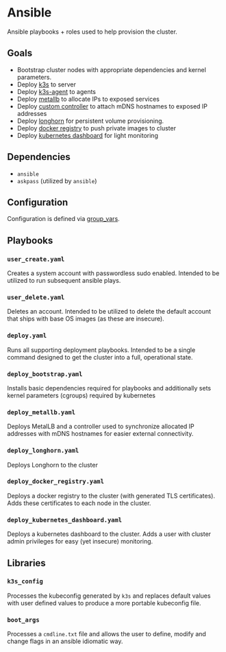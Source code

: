 # Ansible

Ansible playbooks + roles used to help provision the cluster.

## Goals

* Bootstrap cluster nodes with appropriate dependencies and kernel parameters.
* Deploy [k3s](https://k3s.io) to server
* Deploy [k3s-agent](https://k3s.io) to agents
* Deploy [metallb](https://metallb.universe.tf/) to allocate IPs to exposed services
* Deploy [custom controller](https://github.com/benfiola/metallb-mdns) to attach mDNS hostnames to exposed IP addresses
* Deploy [longhorn](https://longhorn.io/) for persistent volume provisioning.
* Deploy [docker registry](https://docs.docker.com/registry/) to push private images to cluster
* Deploy [kubernetes dashboard](https://kubernetes.io/docs/tasks/access-application-cluster/web-ui-dashboard/) for light monitoring

## Dependencies

* `ansible`
* `askpass` (utilized by `ansible`)

## Configuration

Configuration is defined via [group_vars](./group_vars/all/main.yaml).  

## Playbooks

### `user_create.yaml`

Creates a system account with passwordless sudo enabled.  Intended to be utilized to run
 subsequent ansible plays.

### `user_delete.yaml`

Deletes an account.  Intended to be utilized to delete the default account that ships with
 base OS images (as these are insecure).

### `deploy.yaml`

Runs all supporting deployment playbooks.  Intended to be a single command designed to get
 the cluster into a full, operational state.

### `deploy_bootstrap.yaml`

Installs basic dependencies required for playbooks and additionally sets kernel parameters 
(cgroups) required by kubernetes

### `deploy_metallb.yaml`

Deploys MetalLB and a controller used to synchronize allocated IP addresses with mDNS hostnames
 for easier external connectivity.

### `deploy_longhorn.yaml`

Deploys Longhorn to the cluster

### `deploy_docker_registry.yaml`

Deploys a docker registry to the cluster (with generated TLS certificates).  Adds
 these certificates to each node in the cluster.

### `deploy_kubernetes_dashboard.yaml`

Deploys a kubernetes dashboard to the cluster.  Adds a user with cluster admin privileges
 for easy (yet insecure) monitoring.

## Libraries

### `k3s_config`

Processes the kubeconfig generated by `k3s` and replaces default values with user defined values
 to produce a more portable kubeconfig file.

### `boot_args`

Processes a `cmdline.txt` file and allows the user to define, modify and change flags in an
 ansible idiomatic way.

